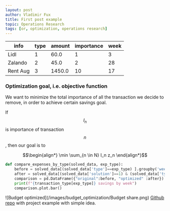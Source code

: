 ```yaml
---
layout: post
author: Vladimir Fux
title: First post example
topic: Operations Research
tags: [or, optimization, operations research]
---
```


| info     |  type  | amount | importance | week |
|----------|--------|--------|------------|------|
| Lidl     |   1    |  60.0  |     1      |  3   |
| Zalando  |   2    |  45.0  |     2      |  28  |
| Rent Aug |   3    | 1450.0 |     10     |  17  | 

### Optimization goal, i.e. objective function
We want to minimize the total importance of all the transaction we decide to remove, in order to achieve certain savings goal.

If $$I_n$$ is importance of transaction $$n$$, then our goal is to

$$\begin{align*}
\min \sum_{n \in N} I_n z_n
\end{align*}$$


```python
def compare_expenses_by_type(solved_data, exp_type):
    before = solved_data[(solved_data['type']==exp_type) ].groupby('week')['amount'].sum()
    after = solved_data[(solved_data['solution']==1) & (solved_data['type']==exp_type) ].groupby('week')['amount'].sum()
    comparison = pd.DataFrame({"original":before, "optimized" :after})
    print(f"{transaction_type[exp_type]} savings by week")
    comparison.plot.bar()
```

![Budget optimized](/images/budget_optimization/Budget share.png)
[Github repo](https://github.com/nonvisual/budget_optimization) with project example with simple idea.
